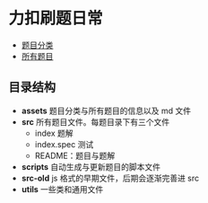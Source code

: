 # 力扣刷题日常

- [题目分类](./assets/docs/CATEGORY.md)
- [所有题目](./assets/docs/PROBLEMS.md)


## 目录结构
- **assets** 题目分类与所有题目的信息以及 md 文件
- **src** 所有题目文件。每题目录下有三个文件
  - index 题解
  - index.spec 测试
  - README：题目与题解
- **scripts** 自动生成与更新题目的脚本文件
- **src-old** js 格式的早期文件，后期会逐渐完善进 src
- **utils** 一些类和通用文件
